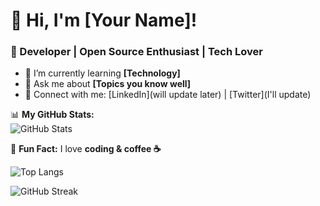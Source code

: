 # 👋 Hi, I'm [Your Name]!
### 🚀 Developer | Open Source Enthusiast | Tech Lover  

- 🌱 I’m currently learning **[Technology]**  
- 💬 Ask me about **[Topics you know well]**  
- 🔗 Connect with me: [LinkedIn](will update later) | [Twitter](I'll update)  

📊 **My GitHub Stats:**  
![GitHub Stats](https://github-readme-stats.vercel.app/api?username=ritikkumar352&show_icons=true&theme=dark)

🚀 **Fun Fact:** I love **coding & coffee ☕**  

![Top Langs](https://github-readme-stats.vercel.app/api/top-langs/?username=ritikkumar352&layout=compact&theme=radical)

![GitHub Streak](https://streak-stats.demolab.com/?user=ritikkumar352&theme=dark)


